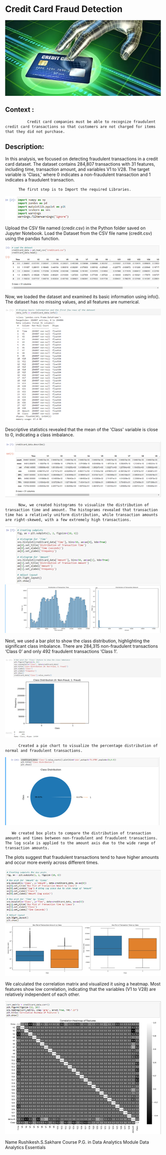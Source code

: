 # Credit Card Fraud Detection

![screenshot1](https://raw.githubusercontent.com/Rushikesh2209/Credit-Card-Fraud-Detection/main/Credit-card-fraud.webp)
  

## Context :
              Credit card companies must be able to recognize fraudulent credit card transactions so that customers are not charged for items that they did not purchase.
              
## Description:
 In this analysis, we focused on detecting fraudulent transactions in a credit card dataset. The dataset contains 284,807 transactions with 31 features, including time, transaction amount, and variables V1 to V28. The target variable is 'Class,' where 0 indicates a non-fraudulent transaction and 1 indicates a fraudulent transaction.

          The first step is to Import the required Libraries.

![screenshot1](https://github.com/Rushikesh2209/Credit-Card-Fraud-Detection/blob/main/Importing%20the%20required%20Libraries..png)

Upload the CSV file named (credir.csv) in the Python folder saved on Jupyter Notebook. Load the Dataset from the CSV file name (credit.csv) using the pandas function.


![screenshot1](https://github.com/Rushikesh2209/Credit-Card-Fraud-Detection/blob/main/Load%20the%20dataset.png)


Now, we loaded the dataset and examined its basic information using info(). The dataset has no missing values, and all features are numerical. 


![screenshot1](https://github.com/Rushikesh2209/Credit-Card-Fraud-Detection/blob/main/basic%20information.png)


Descriptive statistics revealed that the mean of the 'Class' variable is close to 0, indicating a class imbalance.

![screenshot1](https://github.com/Rushikesh2209/Credit-Card-Fraud-Detection/blob/main/%23Calculate%20summary%20statistics.png)


          Now, we created histograms to visualize the distribution of transaction time and amount. The histograms revealed that transaction time has a relatively uniform distribution, while transaction amounts are right-skewed, with a few extremely high transactions.

![screenshot1](https://github.com/Rushikesh2209/Credit-Card-Fraud-Detection/blob/main/subplots.png)
![screenshot1](https://github.com/Rushikesh2209/Credit-Card-Fraud-Detection/blob/main/Histo.png)


Next, we used a bar plot to show the class distribution, highlighting the significant class imbalance. There are 284,315 non-fraudulent transactions ‘Class 0’ and only 492 fraudulent transactions ‘Class 1’.


![screenshot1](https://github.com/Rushikesh2209/Credit-Card-Fraud-Detection/blob/main/Bar%20plot%20for%20'Class.png)


          Created a pie chart to visualize the percentage distribution of normal and fraudulent transactions.


![screenshot1](https://github.com/Rushikesh2209/Credit-Card-Fraud-Detection/blob/main/class%20distribution.png)

       We created box plots to compare the distribution of transaction amounts and times between non-fraudulent and fraudulent transactions. The log scale is applied to the amount axis due to the wide range of transaction amounts. 

The plots suggest that fraudulent transactions tend to have higher amounts and occur more evenly across different times.
    

![screenshot1](https://github.com/Rushikesh2209/Credit-Card-Fraud-Detection/blob/main/Screenshot%202023-12-23%20090328.png)


We calculated the correlation matrix and visualized it using a heatmap.
Most features show low correlation, indicating that the variables (V1 to V28) are relatively independent of each other.



 ![screenshot1](https://github.com/Rushikesh2209/Credit-Card-Fraud-Detection/blob/main/correlations.png)















Name 	Rushikesh.S.Sakhare
Course 	P.G. in Data Analytics
Module	Data Analytics Essentials
